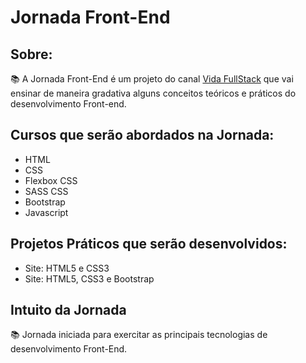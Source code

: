 # Jornada Front-End

## Sobre:
📚 A Jornada Front-End é um projeto do canal [Vida FullStack](https://www.youtube.com/channel/UCbxACVU7yctKqRfA8-5cFOA) que vai ensinar de maneira gradativa alguns conceitos teóricos e práticos do desenvolvimento Front-end.

## Cursos que serão abordados na Jornada:

* HTML
* CSS
* Flexbox CSS
* SASS CSS
* Bootstrap
* Javascript
  
## Projetos Práticos que serão desenvolvidos:
* Site: HTML5 e CSS3
* Site: HTML5, CSS3 e Bootstrap

## Intuito da Jornada
📚 Jornada iniciada para exercitar as principais tecnologias de desenvolvimento Front-End. 